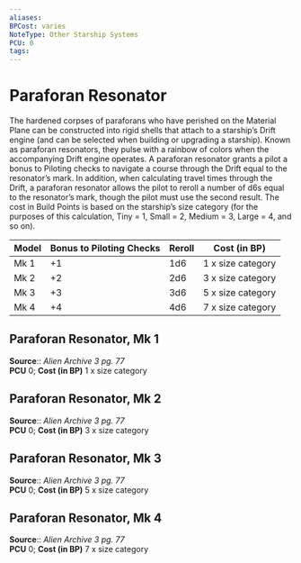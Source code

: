 ```yaml
---
aliases: 
BPCost: varies
NoteType: Other Starship Systems
PCU: 0
tags: 
---
```


# Paraforan Resonator

The hardened corpses of paraforans who have perished on the Material Plane can be constructed into rigid shells that attach to a starship’s Drift engine (and can be selected when building or upgrading a starship). Known as paraforan resonators, they pulse with a rainbow of colors when the accompanying Drift engine operates. A paraforan resonator grants a pilot a bonus to Piloting checks to navigate a course through the Drift equal to the resonator’s mark. In addition, when calculating travel times through the Drift, a paraforan resonator allows the pilot to reroll a number of d6s equal to the resonator’s mark, though the pilot must use the second result. The cost in Build Points is based on the starship’s size category (for the purposes of this calculation, Tiny = 1, Small = 2, Medium = 3, Large = 4, and so on).

| Model | Bonus to Piloting Checks | Reroll | Cost (in BP)      |
|-------|--------------------------|--------|-------------------|
| Mk 1  | +1                       | 1d6    | 1 x size category |
| Mk 2  | +2                       | 2d6    | 3 x size category |
| Mk 3  | +3                       | 3d6    | 5 x size category |
| Mk 4  | +4                       | 4d6    | 7 x size category |

  

## Paraforan Resonator, Mk 1

**Source**:: _Alien Archive 3 pg. 77_  
**PCU** 0; **Cost (in BP)** 1 x size category

## Paraforan Resonator, Mk 2

**Source**:: _Alien Archive 3 pg. 77_  
**PCU** 0; **Cost (in BP)** 3 x size category

## Paraforan Resonator, Mk 3

**Source**:: _Alien Archive 3 pg. 77_  
**PCU** 0; **Cost (in BP)** 5 x size category

## Paraforan Resonator, Mk 4

**Source**:: _Alien Archive 3 pg. 77_  
**PCU** 0; **Cost (in BP)** 7 x size category
